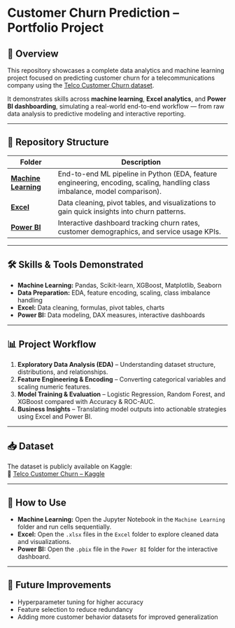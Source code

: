 # Customer Churn Prediction – Portfolio Project  

## 📌 Overview  
This repository showcases a complete data analytics and machine learning project focused on predicting customer churn for a telecommunications company using the [Telco Customer Churn dataset](https://www.kaggle.com/datasets/blastchar/telco-customer-churn).  

It demonstrates skills across **machine learning**, **Excel analytics**, and **Power BI dashboarding**, simulating a real-world end-to-end workflow — from raw data analysis to predictive modeling and interactive reporting.  

---

## 📂 Repository Structure  

| Folder | Description |
|--------|-------------|
| [**Machine Learning**](./Machine%20Learning) | End-to-end ML pipeline in Python (EDA, feature engineering, encoding, scaling, handling class imbalance, model comparison). |
| [**Excel**](./Excel) | Data cleaning, pivot tables, and visualizations to gain quick insights into churn patterns. |
| [**Power BI**](./Power%20BI) | Interactive dashboard tracking churn rates, customer demographics, and service usage KPIs. |

---

## 🛠 Skills & Tools Demonstrated  
- **Machine Learning:** Pandas, Scikit-learn, XGBoost, Matplotlib, Seaborn  
- **Data Preparation:** EDA, feature encoding, scaling, class imbalance handling  
- **Excel:** Data cleaning, formulas, pivot tables, charts  
- **Power BI:** Data modeling, DAX measures, interactive dashboards  

---

## 📊 Project Workflow  
1. **Exploratory Data Analysis (EDA)** – Understanding dataset structure, distributions, and relationships.  
2. **Feature Engineering & Encoding** – Converting categorical variables and scaling numeric features.  
3. **Model Training & Evaluation** – Logistic Regression, Random Forest, and XGBoost compared with Accuracy & ROC-AUC.  
4. **Business Insights** – Translating model outputs into actionable strategies using Excel and Power BI.  

---

## 📥 Dataset  
The dataset is publicly available on Kaggle:  
🔗 [Telco Customer Churn – Kaggle](https://www.kaggle.com/datasets/blastchar/telco-customer-churn)  

---

## 📌 How to Use  
- **Machine Learning:** Open the Jupyter Notebook in the `Machine Learning` folder and run cells sequentially.  
- **Excel:** Open the `.xlsx` files in the `Excel` folder to explore cleaned data and visualizations.  
- **Power BI:** Open the `.pbix` file in the `Power BI` folder for the interactive dashboard.  

---

## 🚀 Future Improvements  
- Hyperparameter tuning for higher accuracy  
- Feature selection to reduce redundancy  
- Adding more customer behavior datasets for improved generalization  

